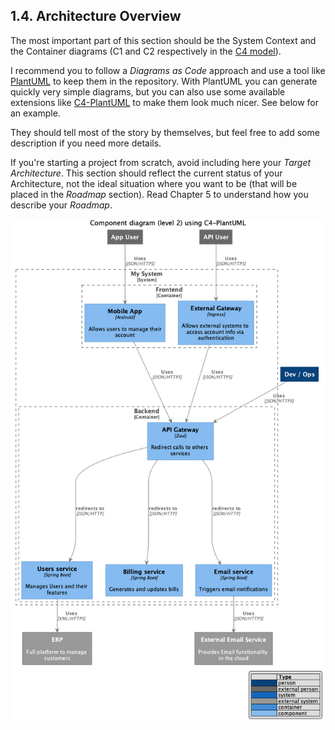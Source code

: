 ## 1.4. Architecture Overview

The most important part of this section should be the System Context and the Container diagrams (C1 and C2 respectively in the [C4 model](https://c4model.com/)). 

I recommend you to follow a *Diagrams as Code* approach and use a tool like [PlantUML](http://plantuml.com/) to keep them in the repository. With PlantUML you can generate quickly very simple diagrams, but you can also use some available extensions like [C4-PlantUML](https://github.com/RicardoNiepel/C4-PlantUML) to make them look much nicer. See below for an example.

They should tell most of the story by themselves, but feel free to add some description if you need more details.

If you're starting a project from scratch, avoid including here your *Target Architecture*. This section should reflect the current status of your Architecture, not the ideal situation where you want to be (that will be placed in the *Roadmap* section). Read Chapter 5 to understand how you describe your *Roadmap*.  

![Example of Component Diagram using C4-PlantUML](images/04_architecture_c2_c4puml.png)
